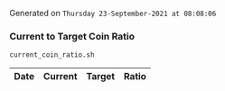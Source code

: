 Generated on `Thursday 23-September-2021 at 08:08:06`

### Current to Target Coin Ratio
`current_coin_ratio.sh`

Date|Current|Target|Ratio
---|---|---|---
